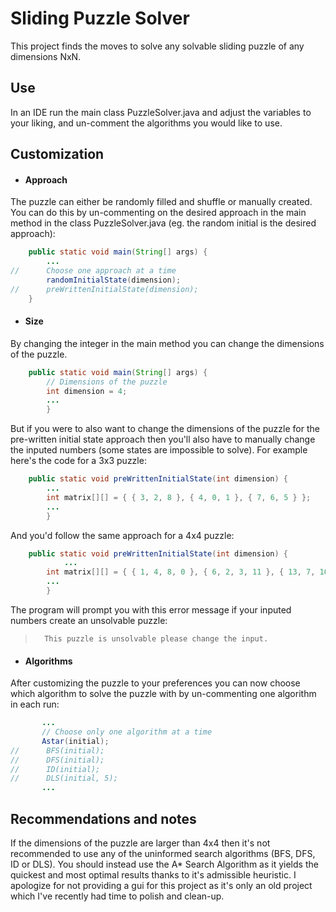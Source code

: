 # Sliding Puzzle Solver

This project finds the moves to solve any solvable sliding puzzle of any dimensions NxN.

## Use

In an IDE run the main class PuzzleSolver.java and adjust the variables to your liking, and un-comment the algorithms you would like to use.

## Customization

- #### Approach
The puzzle can either be randomly filled and shuffle or manually created. You can do this by un-commenting on the desired approach in the main method in the class PuzzleSolver.java (eg. the random initial is the desired approach):
```java
	public static void main(String[] args) {
		...
//		Choose one approach at a time
		randomInitialState(dimension);
//		preWrittenInitialState(dimension);
	}
```

- #### Size
By changing the integer in the main method you can change the dimensions of the puzzle.
```java
	public static void main(String[] args) {
		// Dimensions of the puzzle
		int dimension = 4;
		...
		}
```


But if you were to also want to change the dimensions of the puzzle for the pre-written initial state approach then you'll also have to manually change the inputed numbers (some states are impossible to solve).
For example here's the code for a 3x3 puzzle:
```java
	public static void preWrittenInitialState(int dimension) {
		...
		int matrix[][] = { { 3, 2, 8 }, { 4, 0, 1 }, { 7, 6, 5 } };
		...
		}
```
And you'd follow the same approach for a 4x4 puzzle:
```java
    public static void preWrittenInitialState(int dimension) {
    		...
		int matrix[][] = { { 1, 4, 8, 0 }, { 6, 2, 3, 11 }, { 13, 7, 10, 12 }, { 5, 9, 15, 14 } };
		...
		}
```
The program will prompt you with this error message if your inputed numbers create an unsolvable puzzle:
>       This puzzle is unsolvable please change the input.
- #### Algorithms
 After customizing the puzzle to your preferences you can now choose which algorithm to solve the puzzle with by un-commenting one algorithm in each run:
 ```java
        ...
		// Choose only one algorithm at a time
		Astar(initial);
//		BFS(initial);
//		DFS(initial);
//		ID(initial);
//		DLS(initial, 5);
        ...
```
## Recommendations and notes
If the dimensions of the puzzle are larger than 4x4 then it's not recommended to use any of the uninformed search algorithms (BFS, DFS, ID or DLS). You should instead use the A* Search Algorithm as it yields the quickest and most optimal results thanks to it's admissible heuristic.
I apologize for not providing a gui for this project as it's only an old project which I've recently had time to polish and clean-up.
